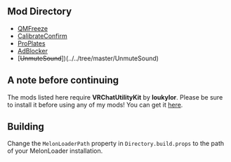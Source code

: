 ## Mod Directory
- [QMFreeze](../../tree/master/QMFreeze)
- [CalibrateConfirm](../../tree/master/CalibrateConfirm)
- [ProPlates](../../tree/master/ProPlates)
- [AdBlocker](../../tree/master/AdBlocker)
- [~~UnmuteSound~~])(../../tree/master/UnmuteSound)
  
## A note before continuing
The mods listed here require **VRChatUtilityKit** by **loukylor**. Please be sure to install it before using any of my mods! You can get it [here](https://github.com/loukylor/VRC-Mods/releases).

## Building
Change the `MelonLoaderPath` property in `Directory.build.props` to the path of your MelonLoader installation.

